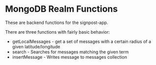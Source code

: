 # MongoDB Realm Functions

These are backend functions for the signpost-app.

There are three functions with fairly basic behavior:

* getLocalMessages - get a set of messages with a certain radius of a given latitude/longitude
* search - Searches for messages matching the given term
* insertMessage - Writes message to messages collection
